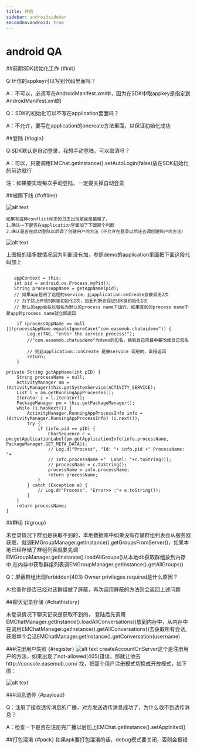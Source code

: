 ```yaml
---
title: 环信
sidebar: androidsidebar
secondnavandroid: true
---
```

# android QA

##前期SDK初始化工作 {#init}

Q:环信的appkey可以写到代码里面吗？

A：不可以，必须写在AndroidManifest.xml中，因为在SDK中取appkey是指定到AndroidManifest.xml的

Q：SDK的初始化可以不写在application里面吗？

A：不允许，要写在application的oncreate方法里面，以保证初始化成功

##登陆 {#login}

Q:SDK默认是自动登录，我想手动登陆，可以取消吗？

A：可以，只要调用EMChat.getInstance().setAutoLogin(false)放在SDK初始化的前边就行

注：如果要实现每次手动登陆，一定要关掉自动登录


##被踢下线 {#offline}

   ![alt text](/conflict.jpg "Title")
   
    如果有这种conflict标志的日志出现那就是被踢了，
    1.确认一下是否在application里面加了下面那个判断
    2.确认是否在成功登陆以后调了创建用户的方法（不允许在登录以后还去调创建账户的方法）
    
   ![alt text](/judgeexception.jpg "Title")
   
上图报的错多数情况因为判断没有加，参照demo的application里面把下面这段代码加上
<pre class="hll"><code class="language-java">
   appContext = this;
   int pid = android.os.Process.myPid();
   String processAppName = getAppName(pid);
   // 如果app启用了远程的service，此application:onCreate会被调用2次
   // 为了防止环信SDK被初始化2次，加此判断会保证SDK被初始化1次
   // 默认的app会在以包名为默认的process name下运行，如果查到的process name不是app的process name就立即返回
    
    if (processAppName == null ||!processAppName.equalsIgnoreCase("com.easemob.chatuidemo")) {
        Log.e(TAG, "enter the service process!");
        //"com.easemob.chatuidemo"为demo的包名，换到自己项目中要改成自己包名
        
        // 则此application::onCreate 是被service 调用的，直接返回
        return;
    }

private String getAppName(int pID) {
	String processName = null;
	ActivityManager am = (ActivityManager)this.getSystemService(ACTIVITY_SERVICE);
	List l = am.getRunningAppProcesses();
	Iterator i = l.iterator();
	PackageManager pm = this.getPackageManager();
	while (i.hasNext()) {
		ActivityManager.RunningAppProcessInfo info = (ActivityManager.RunningAppProcessInfo) (i.next());
		try {
			if (info.pid == pID) {
				CharSequence c = pm.getApplicationLabel(pm.getApplicationInfo(info.processName, PackageManager.GET_META_DATA));
				// Log.d("Process", "Id: "+ info.pid +" ProcessName: "+
				// info.processName +"  Label: "+c.toString());
				// processName = c.toString();
				processName = info.processName;
				return processName;
			}
		} catch (Exception e) {
			// Log.d("Process", "Error>> :"+ e.toString());
		}
	}
	return processName;
}
</code></pre>

##群组 {#group}

   未登录情况下群组是获取不到的，本地数据库中如果没有存储群组列表会从服务器获取，就调EMGroupManager.getInstance().getGroupsFromServer()，如果本地已经存储了群组列表就要先调EMGroupManager.getInstance().loadAllGroups()从本地db获取群组放到内存中,在内存中获取群组列表调EMGroupManager.getInstance().getAllGroups()
   
Q：屏蔽群组出现forbidden(403) Owner privileges required是什么原因？

A:检查你是否已经对该群组做了屏蔽，再次调用屏蔽的方法则会返回上述问题
	

##聊天记录存储 {#chathistory}

   未登录情况下聊天记录是获取不到的， 登陆后先调用            EMChatManager.getInstance().loadAllConversations()放到内存中，从内存中在调用EMChatManager.getInstance().getAllConversations()去获取所有会话,
    获取单个会话EMChatManager.getInstance().getConversation(username)

###注册用户失败 {#register}
![alt text](/registererror.jpg "Title")
createAccountOnServer这个是注册用户的方法，如果出现了not-allowed(405)错误，那就让他去http://console.easemob.com/ 找，把那个用户注册模式切换成开放模式，如下图：

![alt text](/1.jpg "Title")

###消息透传 {#payload}

Q：注册了接收透传消息的广播，对方发送透传消息成功了，为什么收不到透传消息？

A：检查一下是否在注册完广播以后加上EMChat.getInstance().setAppInited()

##打包混淆 {#pack}
     如果apk要打包混淆的话，debug模式要关闭，否则会报错

